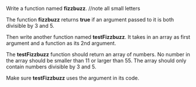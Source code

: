 Write a function named **fizzbuzz**. //note all small letters

The function **fizzbuzz** returns **true** if an argument passed to it is both divisible by 3 and 5.

Then write another function named **testFizzbuzz**. It takes in an array as first argument and a function as its 2nd argument.

The **testFizzbuzz** function should return an array of numbers. No number in the array should be smaller than 11 or larger than 55. The array should only contain numbers divisible by 3 and 5.

Make sure **testFizzbuzz** uses the argument in its code.
